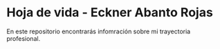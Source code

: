 # Hoja de vida - Eckner Abanto Rojas

En este repositorio encontrarás infomración sobre mi trayectoria profesional.
